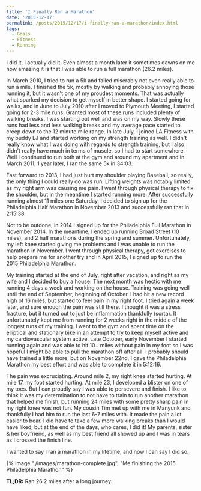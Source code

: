 ```yaml
---
title: 'I Finally Ran a Marathon'
date: '2015-12-17'
permalink: /posts/2015/12/17/i-finally-ran-a-marathon/index.html
tags:
  - Goals
  - Fitness
  - Running
---
```


I did it. I actually did it. Even almost a month later it sometimes dawns on me how amazing it is that I was able to run a full marathon (26.2 miles).
<!-- excerpt -->

In March 2010, I tried to run a 5k and failed miserably not even really able to run a mile. I finished the 5k, mostly by walking and probably annoying those running it, but it wasn't one of my proudest moments. That was actually what sparked my decision to get myself in better shape. I started going for walks, and in June to July 2010 after I moved to Plymouth Meeting, I started going for 2-3 mile runs. Granted most of these runs included plenty of walking breaks, I was starting out well and was on my way. Slowly these runs had less and less walking breaks and my average pace started to creep down to the 12 minute mile range. In late July, I joined LA Fitness with my buddy LJ and started working on my strength training as well. I didn't really know what I was doing with regards to strength training, but I also didn't really have much in terms of muscle, so I had to start somewhere. Well I continued to run both at the gym and around my apartment and in March 2011, 1 year later, I ran the same 5k in 34:03.

Fast forward to 2013, I had just hurt my shoulder playing Baseball, so really, the only thing I could really do was run. Lifting weights was notably limited as my right arm was causing me pain. I went through physical therapy to fix the shoulder, but in the meantime I started running more. After successfully running almost 11 miles one Saturday, I decided to sign up for the Philadelphia Half Marathon in November 2013 and successfully ran that in 2:15:38.

Not to be outdone, in 2014 I signed up for the Philadelphia Full Marathon in November 2014. In the meantime, I ended up running Broad Street (10 miles), and 2 half marathons during the spring and summer. Unfortunately, my left knee started giving me problems and I was unable to run the marathon in November. I went through physical therapy, got exercises to help prepare me for another try and in April 2015, I signed up to run the 2015 Philadelphia Marathon.

My training started at the end of July, right after vacation, and right as my wife and I decided to buy a house. The next month was hectic with me running 4 days a week and working on the house. Training was going well until the end of September, beginning of October. I had hit a new record high of 16 miles, but started to feel pain in my right foot. I tried again a week later, and sure enough the pain was still there. I thought it was a stress fracture, but it turned out to just be inflammation thankfully (sorta). It unfortunately kept me from running for 2 weeks right in the middle of the longest runs of my training. I went to the gym and spent time on the elliptical and stationary bike in an attempt to try to keep myself active and my cardiovascular system active. Late October, early November I started running again and was able to hit 10+ miles without pain in my foot so I was hopeful I might be able to pull the marathon off after all. I probably should have trained a little more, but on November 22nd, I gave the Philadelphia Marathon my best effort and was able to complete it in 5:12:16.

The pain was excruciating. Around mile 2, my right knee started hurting. At mile 17, my foot started hurting. At mile 23, I developed a blister on one of my toes. But I can proudly say I was able to persevere and finish. I like to think it was my determination to not have to train to run another marathon that helped me finish, but running 24 miles with some pretty sharp pain in my right knee was not fun. My cousin Tim met up with me in Manyunk and thankfully I had him to run the last 6-7 miles with. It made the pain a lot easier to bear. I did have to take a few more walking breaks than I would have liked, but at the end of the days, who cares, I did it! My parents, sister & her boyfriend, as well as my best friend all showed up and I was in tears as I crossed the finish line.

I wanted to say I ran a marathon in my lifetime, and now I can say I did so.

{% image "./images/marathon-complete.jpg", "Me finishing the 2015 Philadelphia Marathon" %}

**TL;DR:** Ran 26.2 miles after a long journey.
